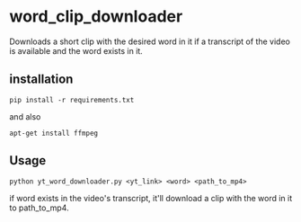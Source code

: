 # word_clip_downloader
Downloads a short clip with the desired word in it if a transcript of the video is available and the word exists in it.

## installation
```
pip install -r requirements.txt
```
and also
```
apt-get install ffmpeg
```
## Usage
```
python yt_word_downloader.py <yt_link> <word> <path_to_mp4>
```
if word exists in the video's transcript, it'll download a clip with the word in it to path_to_mp4.


